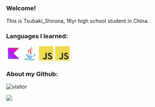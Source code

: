 ### Welcome!
This is Tsubaki_Shirona, 16yr high school student in China.

### Languages I learned:
<div>
  <img src="https://github.com/devicons/devicon/blob/master/icons/kotlin/kotlin-original.svg" title="Go" **alt="Go" width="40" height="40"/>
  <img src="https://github.com/devicons/devicon/blob/master/icons/java/java-original.svg" title="Java" alt="Java" width="40" height="40"/>
  <img src="https://github.com/devicons/devicon/blob/master/icons/javascript/javascript-original.svg" title="Kotlin" alt="Kotlin" width="40" height="40"/>
  <img src="https://github.com/devicons/devicon/blob/master/icons/javascript/javascript-original.svg" title="MySQL" alt="MySQL" width="40" height="40"/>
</div>

### About my Github:
![visitor](https://komarev.com/ghpvc/?username=deltalimit&label=Profile%20views&color=0e75b6&style=flat)

![](https://github-profile-summary-cards.vercel.app/api/cards/profile-details?username=DeltaLimit&theme=radical)
